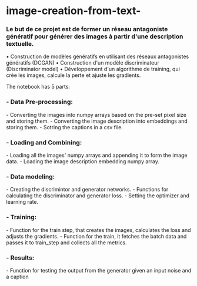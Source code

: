 # image-creation-from-text-
<h3> Le but de ce projet est de former un réseau antagoniste génératif pour générer des images à partir d'une description textuelle.  </h3>
• Construction de modèles génératifs en utilisant des réseaux antagonistes génératifs (DCGAN)
• Construction d'un modèle discriminateur (Discriminator model)
• Développement d'un algorithme de training, qui crée les images, calcule la perte et ajuste les gradients.

The notebook has 5 parts:
<h3> - Data Pre-processing: </h3>
    - Converting the images into numpy arrays based on the pre-set pixel size and storing them.
    - Converting the image description into embeddings and storing them.
    - Sotring the captions in a csv file.
<h3>- Loading and Combining:</h3>
    - Loading all the images' numpy arrays and appending it to form the image data.
    - Loading the image description embedding numpy array.
<h3>- Data modeling: </h3>
    - Creating the discrimintor and generator networks.
    - Functions for calculating the discriminator and generator loss.
    - Setting the optimizer and learning rate.
<h3>- Training:</h3>
    - Function for the train step, that creates the images, calculates the loss and adjusts the gradients.
    - Function for the train, it fetches the batch data and passes it to train_step and collects all the metrics.
<h3>- Results:</h3>
    - Function for testing the output from the generator given an input noise and a caption
